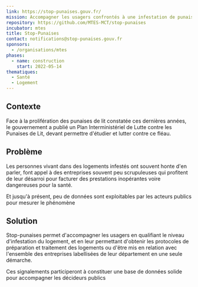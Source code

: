 ```yaml
---
link: https://stop-punaises.gouv.fr/
mission: Accompagner les usagers confrontés à une infestation de punaises de lit
repository: https://github.com/MTES-MCT/stop-punaises
incubator: mtes
title: Stop-Punaises
contact: notifications@stop-punaises.gouv.fr
sponsors:
  - /organisations/mtes
phases:
  - name: construction
    start: 2022-05-14
thematiques:
  - Santé
  - Logement
---
```

## Contexte
Face à la prolifération des punaises de lit constatée ces dernières années, le gouvernement a publié un Plan Interministériel de Lutte contre les Punaises de Lit, devant permettre d'étudier et lutter contre ce fléau.

## Problème

Les personnes vivant dans des logements infestés ont souvent honte d'en parler, font appel à des entreprises souvent peu scrupuleuses qui profitent de leur désarroi pour facturer des prestations inopérantes voire dangereuses pour la santé.

Et jusqu'à présent, peu de données sont exploitables par les acteurs publics pour mesurer le phénomène

## Solution

Stop-punaises permet d'accompagner les usagers en qualifiant le niveau d'infestation du logement, et en leur permettant d'obtenir les protocoles de préparation et traitement des logements ou d'être mis en relation avec l'ensemble des entreprises labellisées de leur département en une seule démarche.

Ces signalements participeront à constituer une base de données solide pour accompagner les décideurs publics